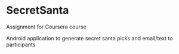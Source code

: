SecretSanta
===========
Assignment for Coursera course

Android application to generate secret santa picks and email/text to participants
